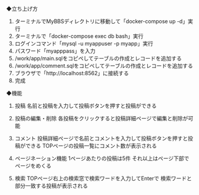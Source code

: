 ◆立ち上げ方
1. ターミナルでMyBBSディレクトリに移動して「docker-compose up -d」実行
2. ターミナルで「docker-compose exec db bash」実行
3. ログインコマンド「mysql -u myappuser -p myapp」実行
4. パスワード「myapppass」を入力
5. /work/app/main.sqlをコピペしてテーブルの作成とレコードを追加する
6. /work/app/comment.sqlをコピペしてテーブルの作成とレコードを追加する
7. ブラウザで「http://localhost:8562」に接続する
8. 完成


◆機能
1. 投稿
    名前と投稿を入力して投稿ボタンを押すと投稿ができる

2. 投稿の編集・削除
    各投稿をクリックすると投稿詳細ページで編集と削除が可能

3. コメント
    投稿詳細ページで名前とコメントを入力して投稿ボタンを押すと投稿ができる
    TOPページの投稿一覧にコメント数が表示される

4. ページネーション機能
    1ページあたりの投稿は5件
    それ以上はページ下部でページをめくる

5. 検索
    TOPページ右上の検索窓で検索ワードを入力してEnterで
    検索ワードと部分一致する投稿が表示される
